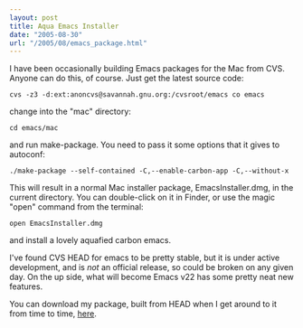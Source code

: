 ```yaml
---
layout: post
title: Aqua Emacs Installer
date: "2005-08-30"
url: "/2005/08/emacs_package.html"
---
```


I have been occasionally building Emacs packages for the Mac from
CVS. Anyone can do this, of course. Just get the latest source code:

    cvs -z3 -d:ext:anoncvs@savannah.gnu.org:/cvsroot/emacs co emacs

change into the "mac" directory:

    cd emacs/mac

and run make-package. You need to pass it some options that it gives
to autoconf:

    ./make-package --self-contained -C,--enable-carbon-app -C,--without-x

This will result in a normal Mac installer package,
EmacsInstaller.dmg, in the current directory. You can double-click on
it in Finder, or use the magic "open" command from the terminal:

    open EmacsInstaller.dmg

and install a lovely aquafied carbon emacs. 

I've found CVS HEAD for emacs to be pretty stable, but it is under
active development, and is _not_ an official release, so could be
broken on any given day. On the up side, what will become Emacs v22
has some pretty neat new features.

You can download my package, built from HEAD when I get around to it
from time to time, [here](http://www.mojain.com/~mrowe/files/EmacsInstaller.dmg).
